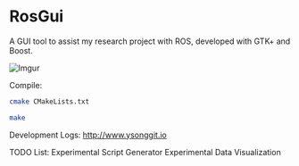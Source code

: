 # RosGui
A GUI tool to assist my research project with ROS, developed with GTK+ and Boost.

![Imgur](http://i.imgur.com/tMWKM2D.png)

Compile:

```bash
cmake CMakeLists.txt
```

```bash
make
```


Development Logs:
http://www.ysonggit.io

TODO List:
Experimental Script Generator
Experimental Data Visualization


